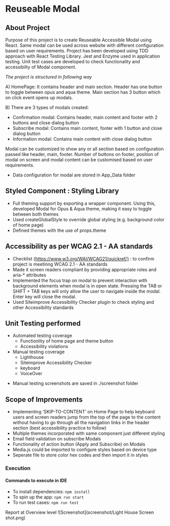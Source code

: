 # Reuseable Modal

## About Project

Purpose of this project is to create Reuseable Accessible Modal using React.
Same modal can be used across website with different configuration based on user requirements.
Project has been developed using TDD approach with React Testing Library. Jest and Enzyme used in application testing. Unit test cases are developed to check functionality and accessibilty of Modal component.

_The project is structured in following way_

A) HomePage: It contains header and main section. Header has one button to toggle between opus and aqua theme. Main section has 3 button which on click event opens up modals.

B) There are 3 types of modals created:

- Confirmation modal: Contains header, main content and footer with 2 buttons and close dialog button
- Subscribe modal: Contains main content, footer with 1 button and close dialog button
- Information modal: Contains main content with close dialog button

Modal can be customized to show any or all section based on configuration passed like header, main, footer. Number of buttons on footer, position of modal on screen and modal content can be customised based on user requirements.

- Data configuration for modal are stored in App_Data folder

## Styled Component : Styling Library

- Full theming support by exporting a <ThemeProvider> wrapper component. Using this, developed Modal for Opus & Aqua theme, making it easy to toggle between both themes
- Used createGlobalStyle to override global styling (e.g. background color of home page)
- Defined themes with the use of props.theme

## Accessibility as per WCAG 2.1 - AA standards

- Checklist {https://www.w3.org/WAI/WCAG21/quickref/} : to confirm project is meetinng WCAG 2.1 - AA standards
- Made it screen readers compliant by providing appropriate roles and aria-\* attributes
- Implemented the focus trap on modal to prevent interaction with background elements when modal is in open state. Pressing the TAB or SHIFT + TAB keys will only allow the user to navigate inside the modal. Enter key will close the modal.
- Used Siteimprove Accessibility Checker plugin to check styling and other Accessibility standards

## Unit Testing performed

- Automated testing coverage
  - Functionlity of home page and theme button
  - Accessibility violations
- Manual testing coverage
  - Lighthouse
  - Siteimprove Accessibility Checker
  - keyboard
  - VoiceOver

* Manual testing screenshots are saved in ./screenshot folder

## Scope of Improvements

- Implementing ‘SKIP-TO-CONTENT’ on Home Page to help keyboard users and screen readers jump from the top of the page to the content without having to go through all the navigation links in the header section (best accessibility practice to follow)
- Multiple themes incorporated with same component just different styling
- Email field validation on subscribe Modals
- Functionality of action button (Apply and Subscribe) on Modals
- Media.js could be imported to configure styles based on device type
- Seperate file to store color hex codes and then import it in styles

### Execution

#### Commands to execute in IDE

- To install dependencies:
  `npm install`
- To spin up the app:
  `npm run start`
- To run test cases:
  `npm run test`

Report at Overview level
![Screenshot](screenshot/Light House Screen shot.png)
